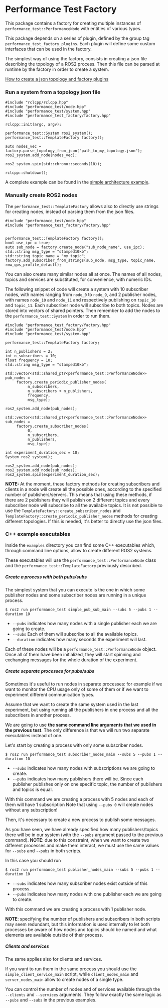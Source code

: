 # Performance Test Factory

This package contains a factory for creating multiple instances of `performance_test::PerformanceNode` with entities of various types.

This package depends on a series of plugin, defined by the group tag `performance_test_factory_plugins`.
Each plugin will define some custom interfaces that can be used in the factory.

The simplest way of using the factory, consists in creating a json file describing the topology of a ROS2 process. Then this file can be parsed at runtime by the factory in order to create a system.

[How to create a json topology and factory plugins](create_new_topology)

### Run a system from a topology json file

```
#include "rclcpp/rclcpp.hpp"
#include "performance_test/node.hpp"
#include "performance_test/system.hpp"
#include "performance_test_factory/factory.hpp"

rclcpp::init(argc, argv);

performance_test::System ros2_system();
performance_test::TemplateFactory factory();

auto nodes_vec = factory.parse_topology_from_json("path_to_my_topology.json");
ros2_system.add_node(nodes_vec);

ros2_system.spin(std::chrono::seconds(10));

rclcpp::shutdown();
```

A complete example can be found in the [simple architecture example](examples/json_system_main.cpp).


### Manually create ROS2 nodes

The `performance_test::TemplateFactory` allows also to directly use strings for creating nodes, instead of parsing them from the json files.

```
#include "performance_test/node.hpp"
#include "performance_test_factory/factory.hpp"


performance_test::TemplateFactory factory();
bool use_ipc = true;
auto sub_node = factory.create_node("sub_node_name", use_ipc);
std::string msg_type = "stamped10kb";
std::string topic_name = "my_topic";
factory.add_subscriber_from_strings(sub_node, msg_type, topic_name, rmw_qos_profile_default);
```

You can also create many similar nodes all at once.
The names of all nodes, topics and services are substituted, for convenience, with numeric IDs.

The following snippet of code will create a system with 10 subscriber nodes, with names ranging from `node_0` to `node_9`, and 2 publisher nodes, with names `node_10` and `node_11` and respectively publishing on `topic_10` and `topic_11`.
Each subscriber node will subscribe to both topics.
Nodes are stored into vectors of shared pointers.
Then remember to add the nodes to the `performance_test::System` in order to run them.

```
#include "performance_test_factory/factory.hpp"
#include "performance_test/node.hpp"
#include "performance_test/system.hpp"

performance_test::TemplateFactory factory;

int n_publishers = 2;
int n_subscribers = 10;
float frequency = 10;
std::string msg_type = "stamped10kb";

std::vector<std::shared_ptr<performance_test::PerformanceNode>> pub_nodes =
     factory.create_periodic_publisher_nodes(
          n_subscribers,
          n_subscribers + n_publishers,
          frequency,
          msg_type);

ros2_system.add_node(pub_nodes);

std::vector<std::shared_ptr<performance_test::PerformanceNode>> sub_nodes =
     factory.create_subscriber_nodes(
          0,
          n_subscribers,
          n_publishers,
          msg_type);

int experiment_duration_sec = 10;
System ros2_system();

ros2_system.add_node(pub_nodes);
ros2_system.add_node(sub_nodes);
ros2_system.spin(experiment_duration_sec);
```

**NOTE:** At the moment, these factory methods for creating subscribers and clients in a node will create all the possible ones, according to the specified number of publishers/servers.
This means that using these methods, if there are 2 publishers they will publish on 2 different topics and every subscriber node will subscribe to all the available topics.
It is not possible to use the `TemplateFactory::create_subscriber_nodes` and `TemplateFactory::create_periodic_publisher_nodes` methods for creating different topologies.
If this is needed, it's better to directly use the json files.


### C++ example executables

Inside the `examples` directory you can find some C++ executables which, through command line options, allow to create different ROS2 systems.

These executables will use the `performance_test::PerformanceNode` class and the `performance_test::TemplateFactory` previously described.

##### Create a process with both pubs/subs

The simplest system that you can execute is the one in which some publisher nodes and some subscriber nodes are running in a unique process.

    $ ros2 run performance_test simple_pub_sub_main --subs 5 --pubs 1 --duration 10

 - `--pubs` indicates how many nodes with a single publisher each we are going to create.
 - `--subs`  Each of them will subscribe to all the available topics.
 - `--duration` indicates how many seconds the experiment will last.

Each of these nodes will be a `performance_test::PerformanceNode` object.
Once all of them have been initialized, they will start spinning and exchanging messages for the whole duration of the experiment.

##### Create separate processes for pubs/subs

Sometimes it's useful to run nodes in separate processes: for example if we want to monitor the CPU usage only of some of them or if we want to experiment different communication types.

Assume that we want to create the same system used in the last experiment, but using running all the publishers in one process and all the subscribers in another process.

We are going to use **the same command line arguments that we used in the previous test**. The only difference is that we will run two separate executables instead of one.

Let's start by creating a process with only some subscriber nodes.

    $ ros2 run performance_test subscriber_nodes_main --subs 5 --pubs 1 --duration 10

 - `--subs` indicates how many nodes with subscriptions we are going to create.
 - `--pubs` indicates how many publishers there will be. Since each publisher publishes only on one specific topic, the number of publishers and topics is equal.

With this command we are creating a process with 5 nodes and each of them will have 1 subscription
Note that using `--pubs 0` will create nodes without any subscription!

Then, it's necessary to create a new process to publish some messages.

As you have seen, we have already specified how many publishers/topics there will be in our system (with the `--pubs` argument passed to the previous command).
**NOTE**: due to this constraint, when we want to create two different processes and make them interact, we must use the same values for `--subs` and `--pubs` in both scripts.

In this case you should run

    $ ros2 run performance_test publisher_nodes_main --subs 5 --pubs 1 --duration 10

- `--subs` indicates how many subscriber nodes exist outside of this process.
- `--pubs` indicates how many nodes with one publisher each we are going to create.

With this command we are creating a process with 1 publisher node.

**NOTE**: specifying the number of publishers and subscribers in both scripts may seem redundant, but this information is used internally to let both processes be aware of how nodes and topics should be named and what elements are available outside of their process.

##### Clients and services

The same applies also for clients and services.

If you want to run them in the same process you should use the `simple_client_service_main` script, while `client_nodes_main` and `server_nodes_main` allow to create nodes of a single type.

You can control the number of nodes and of services available through the `--clients` and `--services` arguments.
They follow exactly the same logic as `--pubs` and `--subs` in the previous examples.

